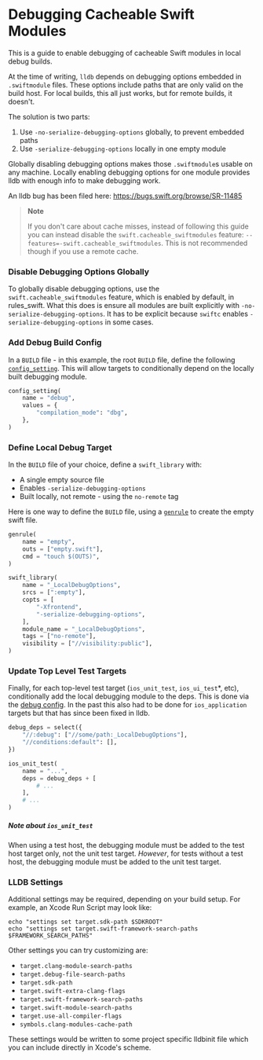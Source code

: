 # Debugging Cacheable Swift Modules

This is a guide to enable debugging of cacheable Swift modules in local debug builds.

At the time of writing, `lldb` depends on debugging options embedded in `.swiftmodule` files. These options include paths that are only valid on the build host. For local builds, this all just works, but for remote builds, it doesn't.

The solution is two parts:

1. Use `-no-serialize-debugging-options` globally, to prevent embedded paths
2. Use `-serialize-debugging-options` locally in one empty module

Globally disabling debugging options makes those `.swiftmodule`s usable on any machine. Locally enabling debugging options for one module provides lldb with enough info to make debugging work.

An lldb bug has been filed here: https://bugs.swift.org/browse/SR-11485

> **Note**
>
> If you don't care about cache misses, instead of following this guide you can instead disable the `swift.cacheable_swiftmodules` feature: `--features=-swift.cacheable_swiftmodules`. This is not recommended though if you use a remote cache.

### Disable Debugging Options Globally

To globally disable debugging options, use the `swift.cacheable_swiftmodules` feature, which is enabled by default, in rules_swift. What this does is ensure all modules are built explicitly with `-no-serialize-debugging-options`. It has to be explicit because `swiftc` enables `-serialize-debugging-options` in some cases.

### Add Debug Build Config

In a `BUILD` file - in this example, the root `BUILD` file, define the following [`config_setting`](https://docs.bazel.build/versions/master/be/general.html#config_setting). This will allow targets to conditionally depend on the locally built debugging module.

```python
config_setting(
    name = "debug",
    values = {
        "compilation_mode": "dbg",
    },
)
```

### Define Local Debug Target

In the `BUILD` file of your choice, define a `swift_library` with:

* A single empty source file
* Enables `-serialize-debugging-options`
* Built locally, not remote - using the `no-remote` tag

Here is one way to define the `BUILD` file, using a [`genrule`](https://docs.bazel.build/versions/master/be/general.html#genrule) to create the empty swift file.

```python
genrule(
    name = "empty",
    outs = ["empty.swift"],
    cmd = "touch $(OUTS)",
)

swift_library(
    name = "_LocalDebugOptions",
    srcs = [":empty"],
    copts = [
        "-Xfrontend",
        "-serialize-debugging-options",
    ],
    module_name = "_LocalDebugOptions",
    tags = ["no-remote"],
    visibility = ["//visibility:public"],
)
```

### Update Top Level Test Targets

Finally, for each top-level test target (`ios_unit_test`, `ios_ui_test`*, etc), conditionally add the local debugging module to the deps. This is done via the [debug config](#add-debug-build-config). In the past this also had to be done for `ios_application` targets but that has since been fixed in lldb.

```python
debug_deps = select({
    "//:debug": ["//some/path:_LocalDebugOptions"],
    "//conditions:default": [],
})

ios_unit_test(
    name = "...",
    deps = debug_deps + [
        # ...
    ],
    # ...
)
```

##### Note about `ios_unit_test`

When using a test host, the debugging module must be added to the test host target only, not the unit test target. _However_, for tests without a test host, the debugging module must be added to the unit test target.

### LLDB Settings

Additional settings may be required, depending on your build setup. For example, an Xcode Run Script may look like:

```
echo "settings set target.sdk-path $SDKROOT"
echo "settings set target.swift-framework-search-paths $FRAMEWORK_SEARCH_PATHS"
```

Other settings you can try customizing are:

* `target.clang-module-search-paths`
* `target.debug-file-search-paths`
* `target.sdk-path`
* `target.swift-extra-clang-flags`
* `target.swift-framework-search-paths`
* `target.swift-module-search-paths`
* `target.use-all-compiler-flags`
* `symbols.clang-modules-cache-path`

These settings would be written to some project specific lldbinit file which you can include directly in Xcode's scheme.

